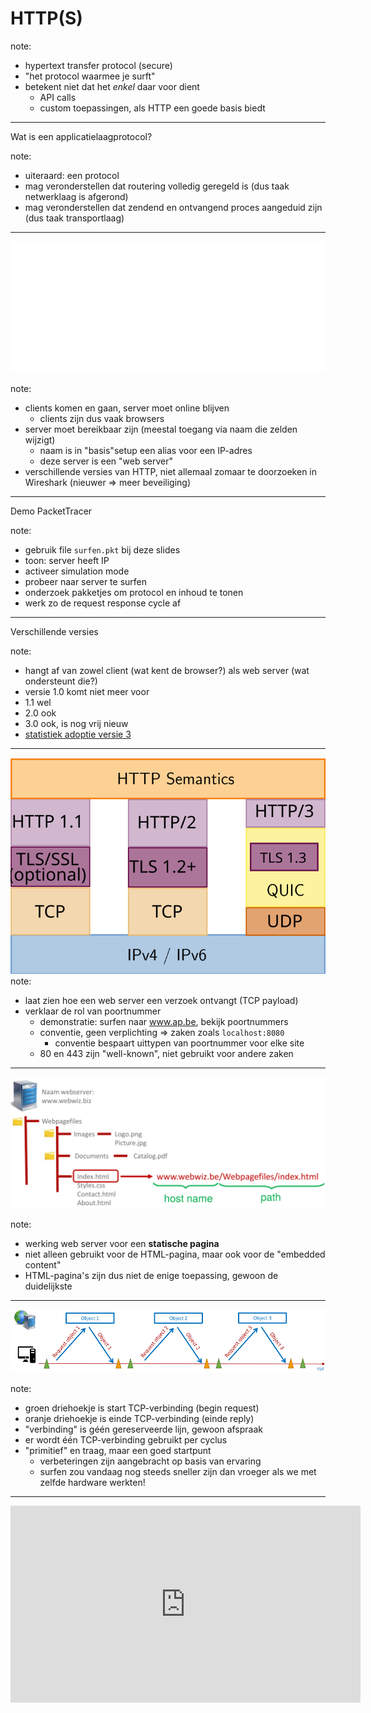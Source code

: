 # HTTP(S)

note:
- hypertext transfer protocol (secure)
- "het protocol waarmee je surft"
- betekent niet dat het *enkel* daar voor dient
  - API calls
  - custom toepassingen, als HTTP een goede basis biedt
---
Wat is een applicatielaagprotocol?

note:
- uiteraard: een protocol
- mag veronderstellen dat routering volledig geregeld is (dus taak netwerklaag is afgerond)
- mag veronderstellen dat zendend en ontvangend proces aangeduid zijn (dus taak transportlaag)
---
![Basisinteractie tussen HTTP client en HTTP server](./afbeeldingen/client-server-base-interaction.png)

note:
- clients komen en gaan, server moet online blijven
  - clients zijn dus vaak browsers
- server moet bereikbaar zijn (meestal toegang via naam die zelden wijzigt)
  - naam is in "basis"setup een alias voor een IP-adres
  - deze server is een "web server"
- verschillende versies van HTTP, niet allemaal zomaar te doorzoeken in Wireshark (nieuwer ⇒ meer beveiliging)
---
Demo PacketTracer

note:
- gebruik file `surfen.pkt` bij deze slides
- toon: server heeft IP
- activeer simulation mode
- probeer naar server te surfen
- onderzoek pakketjes om protocol en inhoud te tonen
- werk zo de request response cycle af
---
Verschillende versies

note:
- hangt af van zowel client (wat kent de browser?) als web server (wat ondersteunt die?)
- versie 1.0 komt niet meer voor
- 1.1 wel
- 2.0 ook
- 3.0 ook, is nog vrij nieuw
- [statistiek adoptie versie 3](https://w3techs.com/technologies/details/ce-http3)
---
![situering HTTP in protocolstack](./afbeeldingen/http_in_stack.svg)
note:
- laat zien hoe een web server een verzoek ontvangt (TCP payload)
- verklaar de rol van poortnummer
  - demonstratie: surfen naar www.ap.be, bekijk poortnummers
  - conventie, geen verplichting ⇒ zaken zoals `localhost:8080`
    - conventie bespaart uittypen van poortnummer voor elke site
  - 80 en 443 zijn "well-known", niet gebruikt voor andere zaken
---

![gebruik URL](./afbeeldingen/gebruikURL.png)

note:
- werking web server voor een **statische pagina**
- niet alleen gebruikt voor de HTML-pagina, maar ook voor de "embedded content"
- HTML-pagina's zijn dus niet de enige toepassing, gewoon de duidelijkste
---
![niet-persistente verbinding](./afbeeldingen/HTTP-non-persistent.png)

note:
- groen driehoekje is start TCP-verbinding (begin request)
- oranje driehoekje is einde TCP-verbinding (einde reply)
- "verbinding" is géén gereserveerde lijn, gewoon afspraak
- er wordt één TCP-verbinding gebruikt per cyclus
- "primitief" en traag, maar een goed startpunt
  - verbeteringen zijn aangebracht op basis van ervaring
  - surfen zou vandaag nog steeds sneller zijn dan vroeger als we met zelfde hardware werkten!
---
<iframe width="560" height="315" src="https://www.youtube.com/embed/2QVxUuTHLus?si=Dyu0SaTvuZFiUlJI"
                        title="YouTube video player" frameborder="0"
                        allow="accelerometer; autoplay; clipboard-write; encrypted-media; gyroscope; picture-in-picture; web-share"
                        allowfullscreen />

note:
- "trage" voorbeeld = HTTP 1.1
- als de eerdere uitleg HTTP 1.0 is, hoe zou dat er dan uitzien?
- snellere voorbeeld is hier HTTP 2, 3 is nog sneller maar beperkt ondersteund
---
```text
Method spatie Path spatie Version\r\n 
Header veldnaam:waarde\r\n            
Header veldnaam:waarde\r\n            
Header veldnaam:waarde\r\n            
...                                   
Header veldnaam:waarde\r\n            
\r\n                                  
Data Data Data Data Data ...          
```

note:
- dit is de achterliggende structuur
- als er op MDN,... sprake is over headers,... gaat het over deze zaken
---
```text
GET /nl/faqs HTTP/1.1\r\n                 
Host: www.bpost.be \r\n                   
User-agent: Mozilla/5.0 Firefox/69.0 \r\n 
Connection: keep-alive \r\n               
Accept:text/html\r\n                      
```

note:
- concreter voorbeeld van de eerdere template
- dit is een *request*, een response zou er anders uitzien
- alles behalve de data is in ASCII
- headers zijn niet allemaal vereist
- een web server = een programma dat deze zaken uitleest, analyseert, een antwoord opbouwt in functie ervan
- dataveld is "free form"
- **vraag**: wat zou de gebruiker in zijn URL-balk hebben ingetypt?
- **vraag**: welke browser is hier gebruikt?
---
- GET
- POST
- PUT
- DELETE
- ...

note:
- komen niet allemaal voor in browserverkeer
- kan deze genereren met Postman / Thunder Client
- deze vier zijn te kennen, er zijn er meer
- PUT is de lastigste: een "upsert"
---
`curl -X METHOD URL -H "HEADERNAAM1: HEADERWAARDE1" -H "HEADERNAAM2: HEADERWAARDE2" ...`
note:

- voor als je HTTP wil automatiseren
- eigenlijk hetzelfde als `fetch` in NodeJS
  - wel veel kleiner en op veel meer machines beschikbaar
- Voorbeeld: `curl -X GET www.ap.be` (301: redirect, browser zou automatisch volgen)
---
- Open het Wireshark bestand `http1` van op DigitAP.
- Beantwoord volgende vragen:
  - Wat is het IP-adres van de **server**?
  - Naar welke serverpoort wordt er hier gestuurd?
  - Met welk protocol komt dit poortnummer overeen?
  - Welke versie van HTTP is er hier gebruikt?
  - Welke URL is er opgevraagd?
  - Welke HTTP method is er gebruikt?
  - Hoe veel headerlijnen zijn er hier in de request?
  - Hoe veel (niet-header) data?
---
```text
Versie spatie Code spatie Phrase\r\n 
Header veldnaam:waarde\r\n           
Header veldnaam:waarde\r\n           
Header veldnaam:waarde\r\n           
...                                  
Header veldnaam:waarde\r\n           
\r\n                                 
Data Data Data Data Data ...         

```
---
```text
HTTP/1.1 200 OK\r\n                               
Date: Fri, 27 sep 2019 09:29:38 GMT\r\n           
Server: Apache\r\n                                
Last-Modified: Wed, 25 sep 2019 21:58:55 GMT \r\n 
Content-Type:text/html\r\n                        
Content-Length:586\r\n                            
\r\n                                              
Data Data Data Data                               
```

note:
- een **response**, te herkennen aan gebruik van een foutcode
  - eerste cijfer moet je herkennen, de rest niet
  - 200 en 404 moet je wel op het zicht kunnen zeggen
- "Data" is bijvoorbeeld de HTML, maar wel voorgesteld als bytes
  - hoe die bytes begrepen moeten worden, kan mee in `Content-Type` header
- bekijk ook even het "network" tabblad in de browser (Firefox doet dit alvast goed): zelfde info, makkelijker leesbaar
- denkvraag: wat betekent dit voor iets zoals een website die de tussenstand van een sportwedstrijd of iets dergelijks toont?
---
- Beantwoord volgende vragen over het bestand `http2`:
  - Zorg dat enkel HTTP-pakketten zichtbaar zijn.
  - Welke URL werd bezocht?
  - Geef een lijst van de "embedded content".
  - Welke opgevraagde file kon niet gevonden worden?
  - Hoe kan je dit hier aflezen?
  - Ga op een HTTP pakketje staan, rechtsklik en kies voor “Follow” → "HTTP stream"
  - Wanneer is de homepage van de website voor de laatste keer aangepast?
  - Wanneer werd de website bezocht?
  - Welke font wordt er op de website gebruikt?
---
- Open [cheat sheet curl](https://gist.github.com/subfuzion/08c5d85437d5d4f00e58")
- Start een trace in Wireshark.
- Doe met curl een POST request naar het pad `post` van de website `https://httpbin.org`. Geef met de `accept` aan dat het antwoordtype `application/json` moet zijn.
- Stop de trace.
- Filter enkel de pakketten die behoren tot deze interactie.
  - Tip: zoek er één dat tot deze interactie behoort en rechterklik...
- Kan je te weten komen welk type server heeft geantwoord?
---
![situering HTTPS](./afbeeldingen/http_in_stack.svg)

note:
- TLS is tegenwoordig vereist
- sites als NeverSSL **moeten** oudere versie blijven gebruiken
- eigenlijk is SSL verouderd en vervangen door TLS, maar we gebruiken het nog als term (NeverSSL, SSL-certificaat,...)
---
```text
Versie spatie Code spatie Phrase\r\n 
Header veldnaam:waarde\r\n           
Header veldnaam:waarde\r\n           
Header veldnaam:waarde\r\n           
...                                  
Header veldnaam:waarde\r\n           
\r\n                                 
Data Data Data Data Data ...         
```

note:
- unencrypted
- mogelijk zichtbaar voor wie Wireshark runt op zelfde Wifi
- zichtbaar voor tussenstops tussen client en server
---
## HTTPS
---
- authenticatie
- encryptie
- HTTP protocol zelf blijft ongewijzigd
---
<iframe width="560" height="315"
                        src="https://www.youtube.com/embed/j9QmMEWmcfo?si=uhMhe5eoUejHJaat&amp;start=66"
                        title="YouTube video player" frameborder="0"
                        allow="accelerometer; autoplay; clipboard-write; encrypted-media; gyroscope; picture-in-picture; web-share"
                        allowfullscreen />

note:

- probeer zo veel mogelijk te volgen (van start tot 3:47), ik zal de belangrijkste puntjes benoemen
  - er vindt een handshake plaats
  - server toont een certificaat, met daarin een public key, gegarandeerd door een vertrouwde partij (CA)
  - client kan dus iets terugzenden dat (volgens de vertrouwde partij) enkel bedoelde ontvanger kan lezen
  - op basis hiervan spreken ze een gedeeld geheim af (enkel zender en ontvanger kennen dit)
  - "self-signed certificate" is alleen zinvol voor testen, nooit vertrouwen (betekent dat server over zichzelf zegt dat hij betrouwbaar is)
  - oude beste practices blijven gelden, maar niet om exact dezelfde redenen
    - bv. geen wachtwoorden via `GET`
      - blijft nuttig omdat inkomende requests vaak gelogd worden, maar hun data niet
---
![TCP handshake](./afbeeldingen/TCP-handshake.png)
---
Certificaten

note:
- "bewijs van echtheid"
- van "DV" (domeinvalidatie) tot "EV" (extended validatie, inclusief soort background check)
- vooral belangrijk te onthouden:
  - bestaan voor volledig gespecifieerde domeinnamen of voor suffixen
  - LetsEncrypt is altijd mogelijk en is gratis, is dan ook het "bare minimum"
    - bewijst dat je communiceert met de eigenaar van die domeinnaam, maar bv. niet dat die domeinnaam eigendom is van bedrijf XYZ
  - demonstratie: "grote" websites geverifieerd door Google, Amazon, Microsoft,... ; blogs etc. vaak door Letsencrypt
---
TLS in Wireshark

note:
- enkel de "handshake" is normaal gesproken zichtbaar
- je kan voor je eigen traces wel extra info bijhouden ("secret key"), zodat je kan zien welk verkeer je stuurt
- bv. voor Examon kan je eigenlijk achterhalen welke data je naar de server stuurt
---
Statelessness

note:
- eenvoudiger ontwerp protocol
  - eenvoudiger te implementeren voor clientapplicaties zoals browsers en voor web servers
- minder feilbaar
- maar... strookt dit met de ervaring?
  - cookies
  - mechanismen voor local storage
  - database
---
Cookies

note:
- HTTP 1.0 lag vast in 1991, cookies in 1994!
- past binnen trend om voort te bouwen op eenvoudigere basis (bv. QUIC bovenop UDP)
- typisch 4 componenten
  - cookie header in de response ("hey, browser, onthoud dit voor deze website")
  - cookie header in request naar de website ("dit is wat ik moest onthouden")
  - cookie zelf (bestandje in de browser)
  - databasetabel (als de server iets moet onthouden)
---
![interactie client-server bij gebruik session cookie](./afbeeldingen/cookies-sessions.webp)
---
Nadelen

note:
- privacy (tracking cookies specifiek!)
- security (als bestandje dient als "polsbandje" voor login, kan het mogelijk gestolen worden)
---
```javascript
// ongewone schrijfwijze
// dit is **client**-side JavaScript
let allCookies = document.cookie; // "a=b;c=d;e=f"
document.cookie = "g=h"; // stelt één cookie in
// allCookies is nu "a=b;c=d;e=f;g=h"
```
---
```javascript
// server-side, bijvoorbeeld in Express:
res.cookie(name, 'value', {maxAge: 360000});
// dit vereist de cookie-parser middleware
// als we nu een antwoord sturen, bevat het een Set-Cookie header
```
---
- `max-age`
- `secure`
- `httponly`
- `samesite`

note:
- belangrijke aandachtspuntjes wanneer je een cookie aanmaakt (voorbeeld: MDN)
- `secure` = vereist HTTPS, geen gewone HTTP
- `httponly` = kan niet uitgelezen worden met JS, dus enkel de rechtstreeks gecontacteerde web server kan dit uitlezen als onderdeel HTTP request
  - "injecteren" van JavaScript is een typische aanval, bv. als de target website request data op een of andere manier herrendert in de response
- **opgelet**: als ik toegang heb tot iemands bestandensysteem, kan ik altijd de cookie gewoonweg kopiëren, dat is nog een apart risico
- `samesite` vereist iets meer toelichting
---
![voorbeeld cross-site request forgery](./afbeeldingen/csrf_01.png)
note:

- houdt dus in dat iemand anders een **request** kan sturen namens de gebruiker
- "cross-site" = er bestaat een vorm van interactie tussen de sites (bv. formulier op site A doet POST request naar site B)
  - **dit hoeft geen klassieke phishing te zijn, waarbij site A er uitziet als site B!**
  - er moet gewoon op een of andere manier contact opgenomen worden met de andere site wanneer de security settings voor de cookie zwak zijn
  - als bv. een login cookie dan mee verstuurd wordt, kan site A data sturen naar pakweg het formulier om je wachtwoord te veranderen op site B
---
Moraal

note:
- wees voorzichtig met gebruik van cookies en informeer je rond best practices security, mogelijk specifiek voor je web framework!
---
Local storage en IndexedDB

note:
- doen wat aan cookies denken
- ander toepassingsgebied: dienen voor gebruik met JavaScript
---
### Opdrachten
---
Zoekopdracht:

- session cookie
- persistent cookie
- first-party cookie
- third-party cookie
- zombie cookie
- tracking cookie
---
www.ap.be

note:
- Welke cookies worden ingesteld?
- Hoe kan je dit zien?
---
amiunique.org

note:
- Vorm van tracking **zonder** cookies, "browser fingerprinting"
---
![proxy server](./afbeeldingen/proxyserver.png)
---
(HTTP) proxy

note:
- "goede" man in the middle
- bespaart bandbreedte
- kan extra beveiliging toevoegen
- kan surfgedrag werknemers beperken / monitoren
- kan met TLS werken, maar vereist extra certificaat (waardoor eigenaar proxy *al* je verkeer kan monitoren, in principe zelfs als je niet meer via de proxy surft maar wel het certificaat behoudt)
- verwant aan een VPN, maar focus ligt op caching i.p.v. verbeteren privacy
- soms beperkt tot HTTP, soms voor alle soorten verkeer
- lijstje: https://www.fortinet.com/resources/cyberglossary/proxy-server
---
![MITMproxy](./afbeeldingen/mitmproxy.gif)

note:
- eenvoudige proxy voor security doeleinden
- surf naar neverssl.com
- bewerk opgezochte pagina, bewerk antwoord
- kan geautomatiseerd
- kan dus ook met TLS
---
![flowchart proxy modes](https://docs.mitmproxy.org/stable/schematics/proxy-modes-flowchart.png)
---
- installeer mitmproxy (mogelijk expliciet toelaten)
- run in terminal: `mitmproxy`
- run in tweede terminal: `curl --proxy localhost:8080 neverssl.com`
- wat zie je gebeuren?
- stop hierna het commando `mitmproxy` met de `q`-toets
---
- bekijk het tutorialfilmpje op [deze pagina](https://docs.mitmproxy.org/stable/mitmproxytutorial-interceptrequests/)
- start het commando `mitmweb` (de grafische versie)
- Stel via "start" → "intercept" een filter in die responses tegenhoudt
- Navigeer met <code>curl</code> naar http://wttr.in/Antwerpen
- Ga na dat je het request ziet in MITMWeb
- Pas het weerbericht aan dat de ontvanger te zien krijgt
- Laat het gewijzigde antwoord versturen
- Zie je het aangepaste weerbericht in de terminal?
---
**reverse** proxy

note:
- past **inkomend** verkeer aan eerder dan uitgaand 
- kan gebruikt worden om aparte web servers op zelfde machine te runnen
- kan gebruikt worden om HTTPS te voorzien wanneer de web servers dit zelf niet ingebouwd hebben
- je zal er zo eentje voorzien voor je projectopdracht
- **veronderstel in code niet dat je rechtstreeks met de andere partij spreekt!**
---
- Lees [deze pagina](https://docs.mitmproxy.org/stable/concepts-modes/#reverse-proxy) tot en met "Listen port"
- Zorg dat HTTP-verkeer naar localhost:8080 wordt omgeleid naar neverssl.com via de terminalversie van `mitmproxy`
- Configureer de reverse proxy om requests te onderscheppen.
- Stuur een request naar localhost:8080 met curl (zonder `--proxy` in het commando!).
- Zie je iets in je MITM venster?
- Wat gebeurt er als je rechtstreeks naar http://neverssl.com gaat met curl?
  - (Met je browser zie je dit niet altijd omwille van caching.)

